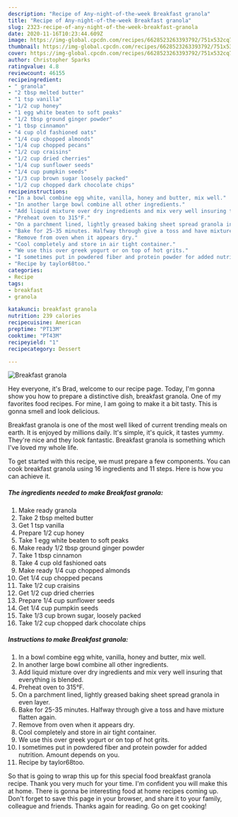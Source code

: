 ```yaml
---
description: "Recipe of Any-night-of-the-week Breakfast granola"
title: "Recipe of Any-night-of-the-week Breakfast granola"
slug: 2323-recipe-of-any-night-of-the-week-breakfast-granola
date: 2020-11-16T10:23:44.609Z
image: https://img-global.cpcdn.com/recipes/6628523263393792/751x532cq70/breakfast-granola-recipe-main-photo.jpg
thumbnail: https://img-global.cpcdn.com/recipes/6628523263393792/751x532cq70/breakfast-granola-recipe-main-photo.jpg
cover: https://img-global.cpcdn.com/recipes/6628523263393792/751x532cq70/breakfast-granola-recipe-main-photo.jpg
author: Christopher Sparks
ratingvalue: 4.8
reviewcount: 46155
recipeingredient:
- " granola"
- "2 tbsp melted butter"
- "1 tsp vanilla"
- "1/2 cup honey"
- "1 egg white beaten to soft peaks"
- "1/2 tbsp ground ginger powder"
- "1 tbsp cinnamon"
- "4 cup old fashioned oats"
- "1/4 cup chopped almonds"
- "1/4 cup chopped pecans"
- "1/2 cup craisins"
- "1/2 cup dried cherries"
- "1/4 cup sunflower seeds"
- "1/4 cup pumpkin seeds"
- "1/3 cup brown sugar loosely packed"
- "1/2 cup chopped dark chocolate chips"
recipeinstructions:
- "In a bowl combine egg white, vanilla, honey and butter, mix well."
- "In another large bowl combine all other ingredients."
- "Add liquid mixture over dry ingredients and mix very well insuring that everything is blended."
- "Preheat oven to 315°F."
- "On a parchment lined, lightly greased baking sheet spread granola in even layer."
- "Bake for 25-35 minutes. Halfway through give a toss and have mixture flatten again."
- "Remove from oven when it appears dry."
- "Cool completely and store in air tight container."
- "We use this over greek yogurt or on top of hot grits."
- "I sometimes put in powdered fiber and protein powder for added nutrition. Amount depends on you."
- "Recipe by taylor68too."
categories:
- Recipe
tags:
- breakfast
- granola

katakunci: breakfast granola 
nutrition: 239 calories
recipecuisine: American
preptime: "PT13M"
cooktime: "PT43M"
recipeyield: "1"
recipecategory: Dessert

---
```



![Breakfast granola](https://img-global.cpcdn.com/recipes/6628523263393792/751x532cq70/breakfast-granola-recipe-main-photo.jpg)

Hey everyone, it's Brad, welcome to our recipe page. Today, I'm gonna show you how to prepare a distinctive dish, breakfast granola. One of my favorites food recipes. For mine, I am going to make it a bit tasty. This is gonna smell and look delicious.

Breakfast granola is one of the most well liked of current trending meals on earth. It is enjoyed by millions daily. It's simple, it's quick, it tastes yummy. They're nice and they look fantastic. Breakfast granola is something which I've loved my whole life.




To get started with this recipe, we must prepare a few components. You can cook breakfast granola using 16 ingredients and 11 steps. Here is how you can achieve it.

<!--inarticleads1-->

##### The ingredients needed to make Breakfast granola:

1. Make ready  granola
1. Take 2 tbsp melted butter
1. Get 1 tsp vanilla
1. Prepare 1/2 cup honey
1. Take 1 egg white beaten to soft peaks
1. Make ready 1/2 tbsp ground ginger powder
1. Take 1 tbsp cinnamon
1. Take 4 cup old fashioned oats
1. Make ready 1/4 cup chopped almonds
1. Get 1/4 cup chopped pecans
1. Take 1/2 cup craisins
1. Get 1/2 cup dried cherries
1. Prepare 1/4 cup sunflower seeds
1. Get 1/4 cup pumpkin seeds
1. Take 1/3 cup brown sugar, loosely packed
1. Take 1/2 cup chopped dark chocolate chips




<!--inarticleads2-->

##### Instructions to make Breakfast granola:

1. In a bowl combine egg white, vanilla, honey and butter, mix well.
1. In another large bowl combine all other ingredients.
1. Add liquid mixture over dry ingredients and mix very well insuring that everything is blended.
1. Preheat oven to 315°F.
1. On a parchment lined, lightly greased baking sheet spread granola in even layer.
1. Bake for 25-35 minutes. Halfway through give a toss and have mixture flatten again.
1. Remove from oven when it appears dry.
1. Cool completely and store in air tight container.
1. We use this over greek yogurt or on top of hot grits.
1. I sometimes put in powdered fiber and protein powder for added nutrition. Amount depends on you.
1. Recipe by taylor68too.




So that is going to wrap this up for this special food breakfast granola recipe. Thank you very much for your time. I'm confident you will make this at home. There is gonna be interesting food at home recipes coming up. Don't forget to save this page in your browser, and share it to your family, colleague and friends. Thanks again for reading. Go on get cooking!
